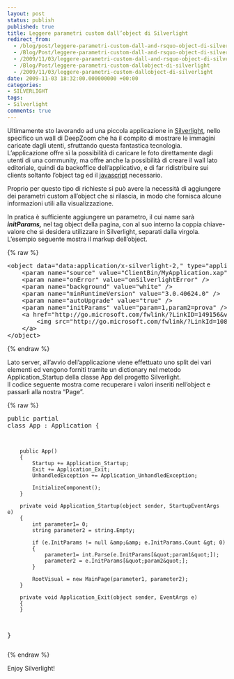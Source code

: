 ```yaml
---
layout: post
status: publish
published: true
title: Leggere parametri custom dall’object di Silverlight
redirect_from: 
  - /blog/post/leggere-parametri-custom-dall-and-rsquo-object-di-silverlight/
  - /Blog/Post/leggere-parametri-custom-dall-and-rsquo-object-di-silverlight/
  - /2009/11/03/leggere-parametri-custom-dall-and-rsquo-object-di-silverlight/
  - /Blog/Post/leggere-parametri-custom-dallobject-di-silverlight
  - /2009/11/03/leggere-parametri-custom-dallobject-di-silverlight
date: 2009-11-03 18:32:00.000000000 +00:00
categories:
- SILVERLIGHT
tags:
- Silverlight
comments: true
---
```

<p>Ultimamente sto lavorando ad una piccola applicazione in <a href="http://silverlight.net/" rel="nofollow" target="_blank">Silverlight</a>, nello specifico un wall di DeepZoom che ha il compito di mostrare le immagini caricate dagli utenti, sfruttando questa fantastica tecnologia.     <br />L’applicazione offre sì la possibilità di caricare le foto direttamente dagli utenti di una community, ma offre anche la possibilità di creare il wall lato editoriale, quindi da backoffice dell’applicativo, e di far ridistribuire sui clients soltanto l’object tag ed il <a href="http://en.wikipedia.org/wiki/Javascript_" rel="nofollow" target="_blank">javascript</a> necessario.</p>  <p>Proprio per questo tipo di richieste si può avere la necessità di aggiungere dei parametri custom all’object che si rilascia, in modo che fornisca alcune informazioni utili alla visualizzazione.</p>  <p>In pratica è sufficiente aggiungere un parametro, il cui name sarà <em><strong>initParams,</strong></em> nel tag object della pagina, con al suo interno la coppia chiave-valore che si desidera utilizzare in Silverlight, separati dalla virgola.     <br />L’esempio seguente mostra il markup dell’object.</p>  {% raw %}<pre class="brush: xml; ruler: true;">&lt;object data=&quot;data:application/x-silverlight-2,&quot; type=&quot;application/x-silverlight-2&quot; width=&quot;100%&quot; height=&quot;100%&quot;&gt;
    &lt;param name=&quot;source&quot; value=&quot;ClientBin/MyApplication.xap&quot; /&gt;
    &lt;param name=&quot;onError&quot; value=&quot;onSilverlightError&quot; /&gt;
    &lt;param name=&quot;background&quot; value=&quot;white&quot; /&gt;
    &lt;param name=&quot;minRuntimeVersion&quot; value=&quot;3.0.40624.0&quot; /&gt;
    &lt;param name=&quot;autoUpgrade&quot; value=&quot;true&quot; /&gt;
    &lt;param name=&quot;initParams&quot; value=&quot;param=1,param2=prova&quot; /&gt;
    &lt;a href=&quot;http://go.microsoft.com/fwlink/?LinkID=149156&amp;v=3.0.40624.0&quot; style=&quot;text-decoration: none&quot;&gt;
        &lt;img src=&quot;http://go.microsoft.com/fwlink/?LinkId=108181&quot; alt=&quot;Get Microsoft Silverlight&quot; style=&quot;border-style: none&quot; /&gt;
    &lt;/a&gt;
&lt;/object&gt;</pre>{% endraw %}

<p>Lato server, all’avvio dell’applicazione viene effettuato uno split dei vari elementi ed vengono forniti tramite un dictionary nel metodo Application_Startup della classe App del progetto Silverlight. 
  <br />Il codice seguente mostra come recuperare i valori inseriti nell’object e passarli alla nostra “Page”.</p>

{% raw %}<pre class="brush: csharp; ruler: true;">public partial class App : Application
    {
    
        public App()
        {
            Startup += Application_Startup;
            Exit += Application_Exit;
            UnhandledException += Application_UnhandledException;

            InitializeComponent();
        }

        private void Application_Startup(object sender, StartupEventArgs e)
        {
            int parameter1= 0;
            string parameter2 = string.Empty;
            
            if (e.InitParams != null &amp;&amp; e.InitParams.Count &gt; 0)
            {
                parameter1= int.Parse(e.InitParams[&quot;param1&quot;]);
                parameter2 = e.InitParams[&quot;param2&quot;];
            }

            RootVisual = new MainPage(parameter1, parameter2);
        }

        private void Application_Exit(object sender, EventArgs e)
        {
        }
}</pre>{% endraw %}

<p>Enjoy Silverlight!</p>
